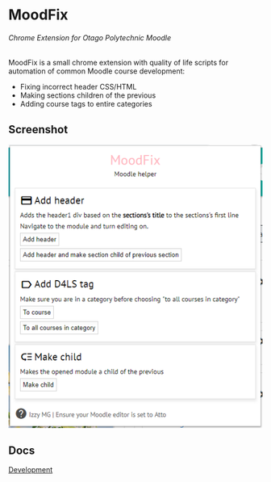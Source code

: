 # MoodFix
###### Chrome Extension for Otago Polytechnic Moodle

MoodFix is a small chrome extension with quality of life scripts for automation of common Moodle course development:

* Fixing incorrect header CSS/HTML
* Making sections children of the previous
* Adding course tags to entire categories

## Screenshot

![Screenshot of MoodFix](docs/screenshot.png)

## Docs

[Development](docs/dev.md)